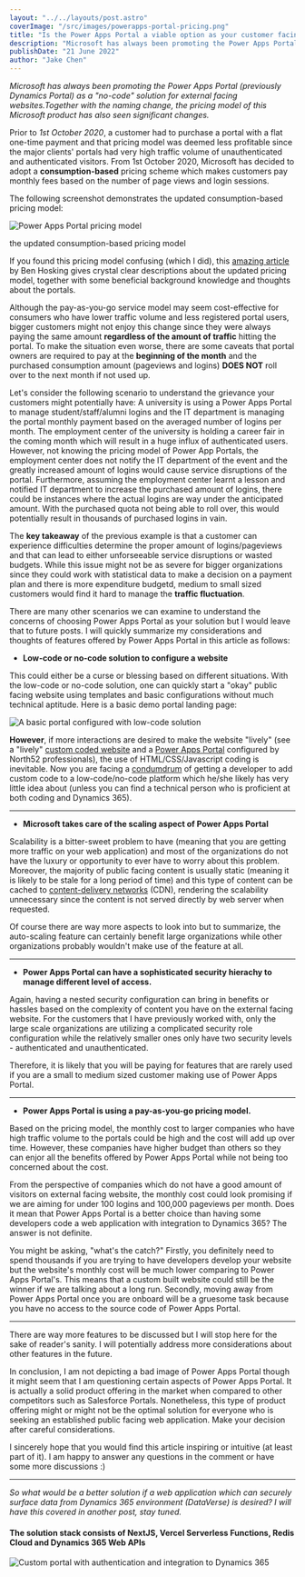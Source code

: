 ```yaml
---
layout: "../../layouts/post.astro"
coverImage: "/src/images/powerapps-portal-pricing.png"
title: "Is the Power Apps Portal a viable option as your customer facing website?"
description: "Microsoft has always been promoting the Power Apps Portal (previously Dynamics Portal) as a 'no-code' solution for external facing websites.Together with the naming change, the pricing model of this Microsoft product has also seen significant changes."
publishDate: "21 June 2022"
author: "Jake Chen"
---
```


_Microsoft has always been promoting the Power Apps Portal (previously Dynamics Portal) as a "no-code" solution for external facing websites.Together with the naming change, the pricing model of this Microsoft product has also seen significant changes._

Prior to _1st October 2020_, a customer had to purchase a portal with a flat one-time payment and that pricing model was deemed less profitable since the major clients' portals had very high traffic volume of unauthenticated and authenticated visitors. From 1st October 2020, Microsoft has decided to adopt a **consumption-based** pricing scheme which makes customers pay monthly fees based on the number of page views and login sessions.

The following screenshot demonstrates the updated consumption-based pricing model:

![Power Apps Portal pricing model](https://dev-to-uploads.s3.amazonaws.com/uploads/articles/tx68gjuqlh4b7a0mwtat.png "Price chart of Power Apps Portal")

<figcaption>the updated consumption-based pricing model</figcaption>

If you found this pricing model confusing (which I did), this [amazing article](https://thehosk.medium.com/understanding-power-portals-pricing-and-how-it-differs-from-dynamics-portals-c1753710e34b) by Ben Hosking gives crystal clear descriptions about the updated pricing model, together with some beneficial background knowledge and thoughts about the portals.

Although the pay-as-you-go service model may seem cost-effective for consumers who have lower traffic volume and less registered portal users, bigger customers might not enjoy this change since they were always paying the same amount **regardless of the amount of traffic** hitting the portal. To make the situation even worse, there are some caveats that portal owners are required to pay at the **beginning of the month** and the purchased consumption amount (pageviews and logins) **DOES NOT** roll over to the next month if not used up.

Let's consider the following scenario to understand the grievance your customers might potentially have: A university is using a Power Apps Portal to manage student/staff/alumni logins and the IT department is managing the portal monthly payment based on the averaged number of logins per month. The employment center of the university is holding a career fair in the coming month which will result in a huge influx of authenticated users. However, not knowing the pricing model of Power App Portals, the employment center does not notify the IT department of the event and the greatly increased amount of logins would cause service disruptions of the portal. Furthermore, assuming the employment center learnt a lesson and notified IT department to increase the purchased amount of logins, there could be instances where the actual logins are way under the anticipated amount. With the purchased quota not being able to roll over, this would potentially result in thousands of purchased logins in vain.

The **key takeaway** of the previous example is that a customer can experience difficulties determine the proper amount of logins/pageviews and that can lead to either unforseeable service disruptions or wasted budgets. While this issue might not be as severe for bigger organizations since they could work with statistical data to make a decision on a payment plan and there is more expenditure budgetd, medium to small sized customers would find it hard to manage the **traffic fluctuation**.

There are many other scenarios we can examine to understand the concerns of choosing Power Apps Portal as your solution but I would leave that to future posts. I will quickly summarize my considerations and thoughts of features offered by Power Apps Portal in this article as follows:

- **Low-code or no-code solution to configure a website**

This could either be a curse or blessing based on different situations. With the low-code or no-code solution, one can quickly start a "okay" public facing website using templates and basic configurations without much technical aptitude. Here is a basic demo portal landing page:

![A basic portal configured with low-code solution](https://dev-to-uploads.s3.amazonaws.com/uploads/articles/69v4nzs702wgit6lqxvb.png "Power Apps Portal created with templates and basic configurations")

**However**, if more interactions are desired to make the website "lively" (see a "lively" [custom coded website](https://personal-site-mocha-pi.vercel.app/) and a [Power Apps Portal](https://north52.microsoftcrmportals.com/) configured by North52 professionals), the use of HTML/CSS/Javascript coding is inevitable. Now you are facing a [condumdrum](https://dictionary.cambridge.org/dictionary/english/conundrum) of getting a developer to add custom code to a low-code/no-code platform which he/she likely has very little idea about (unless you can find a technical person who is proficient at both coding and Dynamics 365).

---

- **Microsoft takes care of the scaling aspect of Power Apps Portal**

Scalability is a bitter-sweet problem to have (meaning that you are getting more traffic on your web application) and most of the organizations do not have the luxury or opportunity to ever have to worry about this problem. Moreover, the majority of public facing content is usually static (meaning it is likely to be stale for a long period of time) and this type of content can be cached to [content-delivery networks](https://www.cloudflare.com/en-ca/learning/cdn/what-is-a-cdn/) (CDN), rendering the scalability unnecessary since the content is not served directly by web server when requested.

Of course there are way more aspects to look into but to summarize, the auto-scaling feature can certainly benefit large organizations while other organizations probably wouldn't make use of the feature at all.

---

- **Power Apps Portal can have a sophisticated security hierachy to manage different level of access.**

Again, having a nested security configuration can bring in benefits or hassles based on the complexity of content you have on the external facing website. For the customers that I have previously worked with, only the large scale organizations are utilizing a complicated security role configuration while the relatively smaller ones only have two security levels - authenticated and unauthenticated.

Therefore, it is likely that you will be paying for features that are rarely used if you are a small to medium sized customer making use of Power Apps Portal.

---

- **Power Apps Portal is using a pay-as-you-go pricing model.**

Based on the pricing model, the monthly cost to larger companies who have high traffic volume to the portals could be high and the cost will add up over time. However, these companies have higher budget than others so they can enjor all the benefits offered by Power Apps Portal while not being too concerned about the cost.

From the perspective of companies which do not have a good amount of visitors on external facing website, the monthly cost could look promising if we are aiming for under 100 logins and 100,000 pageviews per month. Does it mean that Power Apps Portal is a better choice than having some developers code a web application with integration to Dynamics 365? The answer is not definite.

You might be asking, "what's the catch?" Firstly, you definitely need to spend thousands if you are trying to have developers develop your website but the website's monthly cost will be much lower comparing to Power Apps Portal's. This means that a custom built website could still be the winner if we are talking about a long run. Secondly, moving away from Power Apps Portal once you are onboard will be a gruesome task because you have no access to the source code of Power Apps Portal.

---

There are way more features to be discussed but I will stop here for the sake of reader's sanity. I will potentially address more considerations about other features in the future.

In conclusion, I am not depicting a bad image of Power Apps Portal though it might seem that I am questioning certain aspects of Power Apps Portal. It is actually a solid product offering in the market when compared to other competitors such as Salesforce Portals. Nonetheless, this type of product offering might or might not be the optimal solution for everyone who is seeking an established public facing web application. Make your decision after careful considerations.

I sincerely hope that you would find this article inspiring or intuitive (at least part of it). I am happy to answer any questions in the comment or have some more discussions :)

---

_So what would be a better solution if a web application which can securely surface data from Dynamics 365 environment (DataVerse) is desired? I will have this covered in another post, stay tuned._

#### The solution stack consists of NextJS, Vercel Serverless Functions, Redis Cloud and Dynamics 365 Web APIs

![Custom portal with authentication and integration to Dynamics 365](https://dev-to-uploads.s3.amazonaws.com/uploads/articles/87jvaim7w26g1ro3xr3r.jpg "Custom portal for higher education")

